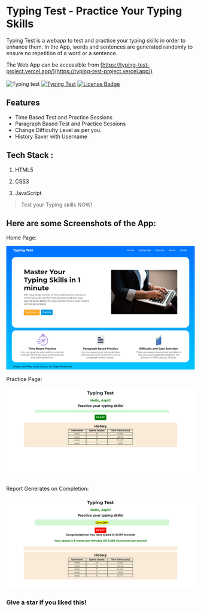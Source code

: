 #  Typing Test - Practice Your Typing Skills

Typing Test is a webapp to test and practice your typing skills in order to enhance them. In the App, words and sentences are generated randomly to ensure no repetition of a word or a sentence.

The Web App can be accessible from [https://typing-test-project.vercel.app/](https://typing-test-project.vercel.app/)</br></br>
![Typing test](https://img.shields.io/badge/Contribute-red?style=round-square&logo=Github&logoColor=black&link=https://github.com/arpitghura/typing-test)
[![Typing Test](https://img.shields.io/badge/Typing-Test-brightgreen.svg?style=flat-square)](https://makeapullrequest.com)
<a href="https://github.com/codemistic/hacktoberfest/blob/master/LICENSE"><img src="https://img.shields.io/github/license/codemistic/hacktoberfest?color=2b9348" alt="License Badge"/></a>


## Features 
<ul>
    <li>Time Based Test and Practice Sessions</li>
    <li>Paragraph Based Test and Practice Sessions</li>
    <li>Change Difficulty Level as per you.</li>
    <li>History Saver with Username</li>
</ul>

## Tech Stack : 

1. HTML5

2. CSS3

3. JavaScript

> Test your Typing skills NOW!

## Here are some Screenshots of the App: 

Home Page:

<img src="./assets/Homepage.png">

Practice Page:

<img src="./assets/practice.png">

Report Generates on Completion:

<img src="./assets/Report.png">

### Give a star if you liked this!
